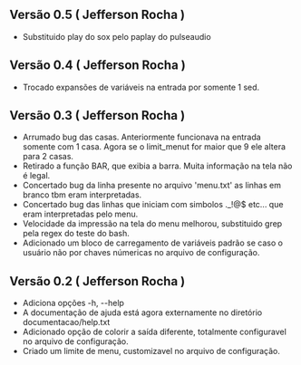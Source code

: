 ## Versão 0.5 ( Jefferson Rocha )
- Substituido play do sox pelo paplay do pulseaudio

## Versão 0.4 ( Jefferson Rocha )
- Trocado expansões de variáveis na entrada por somente 1 sed.

## Versão 0.3 ( Jefferson Rocha )
- Arrumado bug das casas. Anteriormente funcionava na entrada somente com 1 casa.
  Agora se o limit_menut for maior que 9 ele altera para 2 casas.
- Retirado a função BAR, que exibia a barra. Muita informação na tela não é legal.
- Concertado bug da linha presente no arquivo 'menu.txt' as linhas em branco tbm eram
  interpretadas.
- Concertado bug das linhas que iniciam com simbolos ._!@$ etc... que eram interpretadas
  pelo menu.
- Velocidade da impressão na tela do menu melhorou, substituido grep pela regex do teste
  do bash.
- Adicionado um bloco de carregamento de variáveis padrão se caso o usuário não por chaves númericas
  no arquivo de configuração.

## Versão 0.2 ( Jefferson Rocha )
- Adiciona opções -h, --help
- A documentação de ajuda está agora externamente no diretório
  documentacao/help.txt
- Adicionado opção de colorir a saída diferente, totalmente configuravel
  no arquivo de configuração.
- Criado um limite de menu, customizavel no arquivo de configuração.
